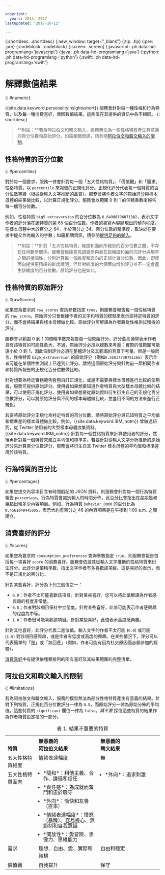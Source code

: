 ```yaml
---

copyright:
  years: 2015, 2017
lastupdated: "2017-10-12"

---
```


{:shortdesc: .shortdesc}
{:new_window: target="_blank"}
{:tip: .tip}
{:pre: .pre}
{:codeblock: .codeblock}
{:screen: .screen}
{:javascript: .ph data-hd-programlang='javascript'}
{:java: .ph data-hd-programlang='java'}
{:python: .ph data-hd-programlang='python'}
{:swift: .ph data-hd-programlang='swift'}

# 解譯數值結果
{: #numeric}

{{site.data.keyword.personalityinsightsshort}} 服務會針對每一種性格和行為特質，以及每一種消費喜好，傳回數值結果。這些值在其提供的資訊中各不相同。
{: shortdesc}

> **附註：**若為阿拉伯文和韓文輸入，服務無法為一些性格特質產生有意義的百分位數和原始評分。如需相關資訊，請參閱[阿拉伯文和韓文輸入的限制](#limitations)。

## 性格特質的百分位數
{: #percentiles}

對於每一個要求，服務一律會針對每一個「五大性格特質」、「價值觀」和「需求」性格特質，以 `percentile` 來報告的正規化評分。正規化評分代表每一個特質的百分位數等級（根據從輸入文字推斷的品質）。服務會將作者文字的原始評分與樣本母體的結果做比較，以計算正規化評分。服務會以範圍 0 到 1 的倍精準數來報告每一個百分位數。

例如，性格特質 `big5_extraversion` 的百分位數為 `0.64980796071382`，表示文字作者的評分落在該特質的第 65 個百分位數。作者的書寫內容顯現出的傾向程度，在樣本母體中大於百分之 64，小於百分之 34。百分位數的精準度，取決於在要求中提交作為輸入的字數；如需相關資訊，請參閱[提供足夠的輸入](/docs/services/personality-insights/input.html#sufficient)。

> **附註：**針對「五大性格特質」維度和面向所報告的百分位數之間，不存在任何數學關係。服務會根據意見調查參與者在該維度和面向的評分與用字之間的相關性，分別計算每一個維度和面向的正規化百分位數。因此，即使面向提供更精細的維度說明，但針對維度的六個面向增加評分並不一定會產生該維度的百分位數。原始評分也是如此。

## 性格特質的原始評分
{: #rawScores}

如果您為要求的 `raw_scores` 查詢參數指定 `true`，則服務會報告每一個性格特質的 `raw_score`。原始評分只會根據作者的文字和特質的模型來表示該特定特質的評分，而不會將結果與樣本母體做比較。原始評分可解譯為作者將從性格測試獲得的評分。

服務會以範圍 0 到 1 的倍精準數來報告每一個原始評分。評分愈高通常表示作者具有該特質的可能性愈大。不過，原始評分必須以總數來考量：實際的值範圍可能遠小於 0 到 1，因此個別評分必須在整體評分及其範圍的背景下考量。但是一般而言，性格特質 `big5_extraversion` 的原始評分（例如`0.56817738781166`）表示作者可能在某個性格測試上已達到此評分。請將這個原始評分與針對前一節相同作者和特質所報告的正規化百分位數做比較。

針對想要為特定實務範例套用自訂正規化，或是不需要與樣本母體進行比較的使用者，服務可提供原始評分。使用者如果想要知道作者特質與大型樣本母體比較的結果，可以使用正規化評分。使用者如果想要從原始資料衍生衍生自己的正規化百分位數評分，可以將原始評分與不同的樣本母體做比較，並套用不同的方法來進行正規化。

若要將原始評分正規化為特定特質的百分位數，請將原始評分與已知特質之平均值和標準差的樣本母體做比較。例如，{{site.data.keyword.IBM_notm}} 曾做過研究，從 Twitter 使用者的大型樣本母體收集資料。{{site.data.keyword.IBM_notm}} 針對每一個性格特質來計算使用者的評分，然後再針對每一個特質來建立平均值和標準差。若要針對從輸入文字分析推斷的原始評分來計算百分位數評分，服務會將衍生自其 Twitter 樣本母體的平均值和標準差用於該特質。

## 行為特質的百分比
{: #percentages}

如果您提交內容項目含有時間戳記的 JSON 資料，則服務會針對每一個行為特質報告 `percentage`。行為特質會識別輸入的時間分佈。此百分比會指出在星期幾和幾點出現多少內容項目。例如，行為特質 `behavior_0000` 的百分比為 `0.4561049445005`，表示大約有百分之 46 的內容項目是在午夜到 1:00 a.m. 之間建立。

## 消費喜好的評分
{: #scores}

如果您為要求的 `consumption_preferences` 查詢參數指定 `true`，則服務會報告包括每一項喜好 `score` 的消費喜好。服務會依據其從輸入文字推斷的性格特質來衍生評分。此評分是倍精準數，指出文字作者有多喜歡該項目。這是喜好的表示，而不是正規化的百分比。

針對某些喜好，評分為下列三個值之一：

-   `0.0`：作者不太可能喜歡該項目。針對某些喜好，您可以將此值解譯為作者感興趣的程度非常低。
-   `0.5`：作者對該項目保持中立態度。針對某些喜好，此值可能表示作者感興趣的程度為中等。
-   `1.0`：作者很可能喜歡該項目。針對某些喜好，此值表示高度感興趣。

針對其他喜好，此評分代表二進位值。輸入文字的作者不太可能 (`0.0`) 或可能 (`1.0`) 對該項目感興趣，或是作者有低度或高度的興趣。在某些情況下，評分可以代表簡單的「是」或「無回應」（例如，作者可能有因為社交原因而志願參加的經驗）。

[消費喜好](/docs/services/personality-insights/preferences.html)中有提供依種類排列的所有喜好及其結果範圍的完整清單。

## 阿拉伯文和韓文輸入的限制
{: #limitations}

若為阿拉伯文和韓文輸入，服務的模型無法為部分性格特質產生有意義的結果。針對下列特質，正規化百分位數評分一律為 `0.5`，而原始評分一律為原始分佈的平均值。這些特質的 `significant` 欄位一律為 `false`。*請不要* 採信這些特質的結果作為作者特質設定檔的一部分。

<table>
  <caption>表 1. 結果不重要的特質</caption>
  <tr>
    <th style="text-align:left; vertical-align:bottom">
      特質
    </th>
    <th style="text-align:left; vertical-align:bottom; width:40%">
      無意義的<br/>阿拉伯文結果
    </th>
    <th style="text-align:left; vertical-align:bottom; width:40%">
      無意義的<br/>韓文結果
    </th>
  </tr>
  <tr>
    <td style="text-align:left; vertical-align:top">
      五大性格特質維度
    </td>
    <td style="text-align:left; vertical-align:top">
      情緒表達幅度
    </td>
    <td style="text-align:left; vertical-align:top">
      無
    </td>
  </tr>
  <tr>
    <td style="text-align:left; vertical-align:top">
      五大性格特質面向
    </td>
    <td style="text-align:left; vertical-align:top">
      <ul style="margin:0px 0px 0px 15px; padding:0px">
        <li style="margin:0px; line-height:110%; padding:0px">
          *隨和*：利他主義、合作、謙遜和信任
        </li>
        <li style="margin:10px 0px 0px 0px; line-height:110%; padding:0px">
          *責任感*：為成就而奮鬥和忠於職守
        </li>
        <li style="margin:10px 0px 0px 0px; line-height:110%; padding:0px">
          *外向*：愉快和友善（直率）
        </li>
        <li style="margin:10px 0px 0px 0px; line-height:110%; padding:0px">
          *情緒表達幅度*：憤怒（暴躁）、容易擔心、無節制和自我意識
        </li>
        <li style="margin:10px 0px 0px 0px; line-height:110%; padding:0px">
          *開放性*：愛冒險、想像力、思維能力
        </li>
      </ul>
    </td>
    <td style="text-align:left; vertical-align:top">
      <ul style="margin:0px 0px 0px 15px; padding:0px">
        <li style="margin:0px; padding:0px">
          *外向*：追求刺激
        </li>
      </ul>
    </td>
  </tr>
  <tr>
    <td style="text-align:left; vertical-align:top">
      需求
    </td>
    <td style="text-align:left; vertical-align:top">
      理想、自由、愛、實際和結構
    </td>
    <td style="text-align:left; vertical-align:top">
      自由和穩定
    </td>
  </tr>
  </tr>
    <td style="text-align:left; vertical-align:top">
      價值觀
    </td>
    <td style="text-align:left; vertical-align:top">
      自我提升
    </td>
    <td style="text-align:left; vertical-align:top">
      保守
    </td>
  </tr>
</table>
